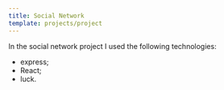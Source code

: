 ```yaml
---
title: Social Network
template: projects/project
---
```


In the social network project I used the following technologies:

-   express;
-   React;
-   luck.
